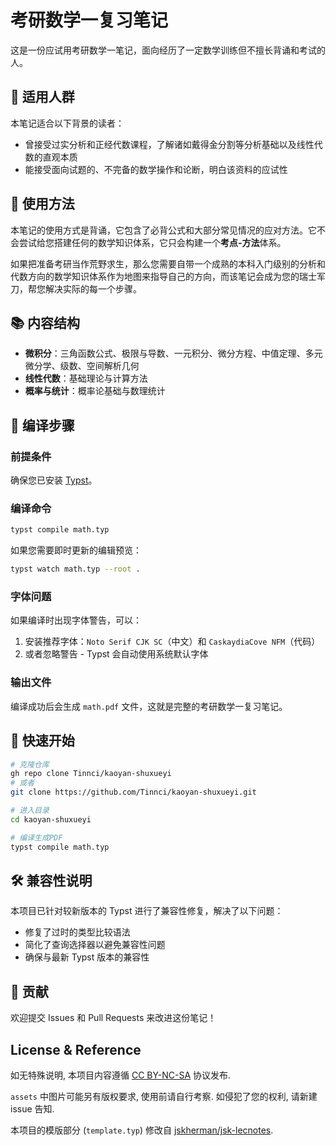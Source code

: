 # 考研数学一复习笔记

这是一份应试用考研数学一笔记，面向经历了一定数学训练但不擅长背诵和考试的人。

## 📖 适用人群

本笔记适合以下背景的读者：

- 曾接受过实分析和正经代数课程，了解诸如戴得金分割等分析基础以及线性代数的直观本质
- 能接受面向试题的、不完备的数学操作和论断，明白该资料的应试性

## 📝 使用方法

本笔记的使用方式是背诵，它包含了必背公式和大部分常见情况的应对方法。它不会尝试给您搭建任何的数学知识体系，它只会构建一个**考点-方法**体系。

如果把准备考研当作荒野求生，那么您需要自带一个成熟的本科入门级别的分析和代数方向的数学知识体系作为地图来指导自己的方向，而该笔记会成为您的瑞士军刀，帮您解决实际的每一个步骤。

## 📚 内容结构

- **微积分**：三角函数公式、极限与导数、一元积分、微分方程、中值定理、多元微分学、级数、空间解析几何
- **线性代数**：基础理论与计算方法
- **概率与统计**：概率论基础与数理统计

## 🔧 编译步骤

### 前提条件

确保您已安装 [Typst](https://typst.app/)。

### 编译命令

```bash
typst compile math.typ
```

如果您需要即时更新的编辑预览：

```bash
typst watch math.typ --root .
```

### 字体问题

如果编译时出现字体警告，可以：
1. 安装推荐字体：`Noto Serif CJK SC`（中文）和 `CaskaydiaCove NFM`（代码）
2. 或者忽略警告 - Typst 会自动使用系统默认字体

### 输出文件

编译成功后会生成 `math.pdf` 文件，这就是完整的考研数学一复习笔记。

## 🚀 快速开始

```bash
# 克隆仓库
gh repo clone Tinnci/kaoyan-shuxueyi
# 或者
git clone https://github.com/Tinnci/kaoyan-shuxueyi.git

# 进入目录
cd kaoyan-shuxueyi

# 编译生成PDF
typst compile math.typ
```

## 🛠️ 兼容性说明

本项目已针对较新版本的 Typst 进行了兼容性修复，解决了以下问题：
- 修复了过时的类型比较语法
- 简化了查询选择器以避免兼容性问题
- 确保与最新 Typst 版本的兼容性

## 🤝 贡献

欢迎提交 Issues 和 Pull Requests 来改进这份笔记！

## License & Reference

如无特殊说明, 本项目内容遵循 [CC BY-NC-SA](https://creativecommons.org/licenses/by-nc-sa/4.0/) 协议发布.

`assets` 中图片可能另有版权要求, 使用前请自行考察. 如侵犯了您的权利, 请新建 issue 告知.

本项目的模版部分 (`template.typ`) 修改自 [jskherman/jsk-lecnotes](https://github.com/jskherman/jsk-lecnotes).

